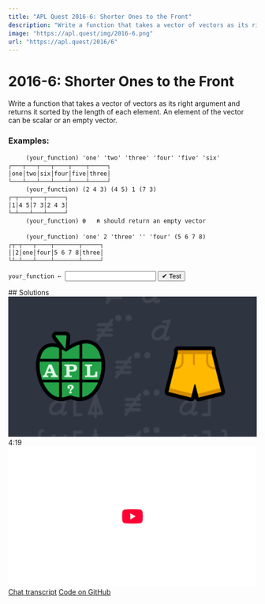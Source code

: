 ```yaml
---
title: "APL Quest 2016-6: Shorter Ones to the Front"
description: "Write a function that takes a vector of vectors as its right argument and returns it sorted by the length of each element."
image: "https://apl.quest/img/2016-6.png"
url: "https://apl.quest/2016/6"
---
```


# <span class=s>2016-</span>6: Shorter Ones to the Front
Write a function that takes a vector of vectors as its right argument and returns it sorted by the length of each element. An element of the vector can be scalar or an empty vector. 

### Examples:

```APL
     (your_function) 'one' 'two' 'three' 'four' 'five' 'six'
┌───┬───┬───┬────┬────┬─────┐
│one│two│six│four│five│three│
└───┴───┴───┴────┴────┴─────┘
     (your_function) (2 4 3) (4 5) 1 (7 3)
┌─┬───┬───┬─────┐
│1│4 5│7 3│2 4 3│
└─┴───┴───┴─────┘
     (your_function) ⍬   ⍝ should return an empty vector      

     (your_function) 'one' 2 'three' '' 'four' (5 6 7 8)
┌┬─┬───┬────┬───────┬─────┐
││2│one│four│5 6 7 8│three│
└┴─┴───┴────┴───────┴─────┘
```
<div class="pdiv">
  <code onclick="p_Input.focus()">your_function ← </code><input id="p_Input" autocomplete="off" spellcheck="false" oninput="this.parentElement.querySelector`button`.disabled=false;localStorage.setItem(window.location.pathname,this.value)" onkeypress="subm(event)">
  <button onclick="alert$.next`Testing…`;submitSolution`p`" class="md-button md-button--primary">&#x2714; Test</button>
</div>
<p id="p_Output"></p>
## Solutions
<div onclick="play(this)" title="Video on YouTube" class="yt">
<img alt="Video Thumbnail" src="../../img/2016-6.png">
<time>4:19</time>
<img alt="YouTube" src="../../img/yt-big.png">
</div>
<a href="https://chat.stackexchange.com/transcript/52405?m=62151647#62151647" target="_blank" class="md-button md-button--primary">Chat transcript</a>
<a href="https://github.com/abrudz/apl_quest/tree/main/2016/6.apl" target="_blank" class="md-button md-button--primary right">Code on GitHub</a>

<script>
    testCases={"a":["(2 4 3) (4 5) 1 (7 3)","'one' 'two' 'three' 'four' 'five' 'six'","'one' 2 'three' '' 'four' (5 6 7 8)","(?5⍴5)⍴¨1","⍬"],"b":["(?(?10)⍴5)⍴¨1","(?(?10)⍴(5+?10))⍴¨?10","(?(?10)⍴(5+?10))⍴¨⎕A[?26]"],"f":"{⍵[⍋≢¨⍵]}"}
    p_Input.value=localStorage.getItem(window.location.pathname)
    play=e=>e.outerHTML=`<iframe src="https://www.youtube.com/embed/ZmVuGl6-DJk?list=PLYKQVqyrAEj9wDIUyLDGtDAFTKY38BUMN&autoplay=1" title="<span class=s>2016-</span>6: Shorter Ones to the Front (APL Quest 2016-6)" frameborder="0" allow="accelerometer; autoplay; clipboard-write; encrypted-media; gyroscope; picture-in-picture; web-share" referrerpolicy="strict-origin-when-cross-origin" allowfullscreen></iframe>`
</script>
